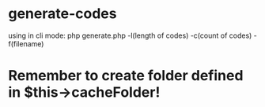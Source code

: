 # generate-codes
using in cli mode:
php generate.php -l(length of codes) -c(count of codes) -f(filename)

# Remember to create folder defined in $this->cacheFolder!
